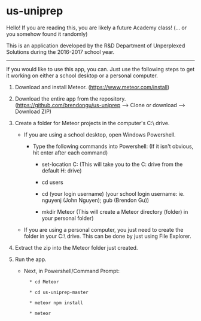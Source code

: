 # us-uniprep

Hello! If you are reading this, you are likely a future Academy class! (... or you somehow found it randomly)

This is an application developed by the R&D Department of Unperplexed Solutions during the 2016-2017 school year.

---

If you would like to use this app, you can. Just use the following steps to get it working on either a school desktop or a personal
computer. 


1. Download and install Meteor. (https://www.meteor.com/install)
2. Download the entire app from the repository. (https://github.com/brendongu/us-uniprep --> Clone or download --> Download ZIP)
3. Create a folder for Meteor projects in the computer's C:\ drive.

    - If you are using a school desktop, open Windows Powershell.
    
        - Type the following commands into Powershell:    (If it isn't obvious, hit enter after each command)
        
            * set-location C:                               (This will take you to the C: drive from the default H: drive)
            
            * cd users
    
            * cd (your login username)                      (your school login username: ie. nguyenj (John Nguyen); gub (Brendon Gu))
    
            * mkdir Meteor                                  (This will create a Meteor directory (folder) in your personal folder)
    
    - If you are using a personal computer, you just need to create the folder in your C:\ drive. This can be done by just using File Explorer.
            
4. Extract the zip into the Meteor folder just created.
5. Run the app.

    - Next, in Powershell/Command Prompt:
            
            * cd Meteor
            
            * cd us-uniprep-master
            
            * meteor npm install
            
            * meteor
            
          
          
